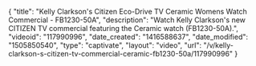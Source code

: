 {
    "title": "Kelly Clarkson's Citizen Eco-Drive TV Ceramic Womens Watch Commercial - FB1230-50A",
    "description": "Watch Kelly Clarkson's new CITIZEN TV commercial featuring the Ceramic watch (FB1230-50A).",
    "videoid": "117990996",
    "date_created": "1416588637",
    "date_modified": "1505850540",
    "type": "captivate",
    "layout": "video",
    "url": "\/v\/kelly-clarkson-s-citizen-tv-commercial-ceramic-fb1230-50a\/117990996"
}